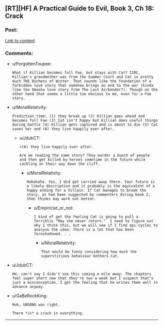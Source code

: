 ## [RT][HF] A Practical Guide to Evil, Book 3, Ch 18: Crack

### Post:

[Link to content](https://practicalguidetoevil.wordpress.com/2017/07/12/chapter-18-crack/)

### Comments:

- u/ForgottenToupee:
  ```
  What if Killian becomes full Fae, but stays with Cat? IIRC, Killian's grandmother was from the Summer Court and Cat is pretty much THE Duchess of Winter. That sounds like the foundation of a forbidden love story that somehow brings an end to the war (kinda like the Omashu love story from The Last Airbender?). Though on the other hand that seems a little too obvious to me, even for a Fae story.
  ```

- u/MoralRelativity:
  ```
  Prediction time: (1) they break up (2) Killian goes ahead and becomes full Fae (3) Cat isn't happy but Killian does useful things during battle (4) Killian gets captured and is about to die (5) Cat saves her and (6) they live happily ever after.
  ```

  - u/JdubCT:
    ```
    >(6) they live happily ever after.

    Are we reading the same story? They murder a bunch of people and then get killed by heroes sometime in the future while cackling on their way down the cliff.
    ```

    - u/MoralRelativity:
      ```
      Hahahaha. Yes, I did get carried away there. Your future is a likely description and it probably is the equivalent of a happy ending for a Villain. If Cat manages to break the story, as had been suggested by commenters during book 2, then thinks may work out better.
      ```

      - u/Empiricist_or_not:
        ```
        I kind of get the feeling Cat is going to pull a Terriblis "May she never return."  I need to figure out why I think this, but we will see if I find epi-cycles to analyse the idea: there is a lot that has been foreshadowed. . .
        ```

        - u/MoralRelativity:
          ```
          That would be funny considering how much the superstitious behaviour bothers Cat.
          ```

- u/JdubCT:
  ```
  Hm, can't say I didn't see this coming a mile away. The chapters feel super short now that they're two a week but I suspect that's just a misconception. I get the feeling that he writes them well in advance anyway.
  ```

- u/GaBeRockKing:
  ```
  Huh, UNSONG was right.

  There *is* a crack in everything.
  ```

---

